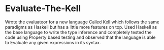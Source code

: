 # Evaluate-The-Kell

Wrote the evaluateor for a new language Called Kell which follows the same paradigms as Haskell but has a little more features on top. Used Haskell as the base language to write the type inference and completely tested the code using Property based testing and observed that the language is able to Evaluate any given expressions in its syntax. 
